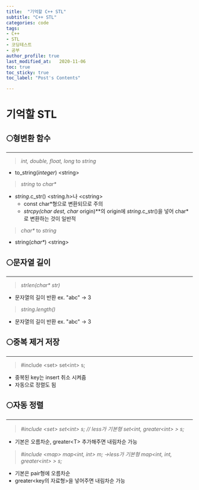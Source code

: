 ```yaml
---
title:  "기억할 C++ STL"
subtitle: "C++ STL"
categories: code
tags:
- C++
- STL
- 코딩테스트
- 공부
author_profile: true
last_modified_at:   2020-11-06
toc: true
toc_sticky: true
toc_label: "Post's Contents"

---
```


# 기억할 STL

## 🌕형변환 함수

---

> *int, double, float, long* to *string*

- to_string(*integer*) \<string>

> *string* to _char*_

- *string*.c_str() <string.h>나 \<cstring>
  - const char*형으로 변환되므로 주의
  - **strcpy(char* dest, char* origin)**의 origin에 *string*.c_str()을 넣어 char*로 변환하는 것이 일반적

> _char*_ to *string*

- string(_char*_) \<string>

## 🌕문자열 길이

---

> _strlen(char* str)_

- 문자열의 길이 반환 ex. "abc" → 3

> *string.length()*

- 문자열의 길이 반환 ex. "abc" → 3

## 🌕중복 제거 저장

---

> #include \<set>
> set\<int> s;

- 중복된 key는 insert 취소 시켜줌
- 자동으로 정렬도 됨

## 🌕자동 정렬

---

> *#include \<set>
> set\<int> s; // less가 기본형
> set<int, greater\<int> > s;*

- 기본은 오름차순, greater\<T> 추가해주면 내림차순 가능

> *#include \<map>
> map<int, int> m; →less가 기본형
> map<int, int, greater\<int> > s;*

- 기본은 pair형에 오름차순
- greater<key의 자료형>을 넣어주면 내림차순 가능
